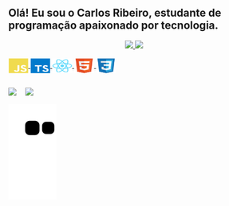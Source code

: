 ## Olá! Eu sou o Carlos Ribeiro, estudante de programação apaixonado por tecnologia.
<div align="center">
  <a href="https://github.com/carlosribeirok">
  <img height="125em" src="https://github-readme-stats.vercel.app/api?username=carlosribeirok&show_icons=true&theme=aura&include_all_commits=true&count_private=true"/>
    
  <img height="125em" src="https://github-readme-stats.vercel.app/api/top-langs/?username=carlosribeirok&layout=compact&langs_count=7&theme=aura"/>
</div>
<div style="display: inline_block"><br>
  <img align="center" alt="Carlos-Js" height="30" width="40" src="https://raw.githubusercontent.com/devicons/devicon/master/icons/javascript/javascript-plain.svg">
  <img align="center" alt="Carlos-Ts" height="30" width="40" src="https://raw.githubusercontent.com/devicons/devicon/master/icons/typescript/typescript-plain.svg">
  <img align="center" alt="Carlos-React" height="30" width="40" src="https://raw.githubusercontent.com/devicons/devicon/master/icons/react/react-original.svg">
  <img align="center" alt="Carlos-HTML" height="30" width="40" src="https://raw.githubusercontent.com/devicons/devicon/master/icons/html5/html5-original.svg">
  <img align="center" alt="Carlos-CSS" height="30" width="40" src="https://raw.githubusercontent.com/devicons/devicon/master/icons/css3/css3-original.svg">
  
</div>
  
  ##
 
<div> 
  <a href = "mailto:carlosribeirokf@gmail.com"><img src="https://img.shields.io/badge/-Gmail-%23333?style=for-the-badge&logo=gmail&logoColor=white" target="_blank"></a>
  ⠀
  <a href="https://www.linkedin.com/in/carlos-ribeiro-756bb6208/" target="_blank"><img src="https://img.shields.io/badge/-LinkedIn-%230077B5?style=for-the-badge&logo=linkedin&logoColor=white" target="_blank"></a> 
 
  ![Snake animation](https://github.com/rafaballerini/rafaballerini/blob/output/github-contribution-grid-snake.svg)
 
</div>
